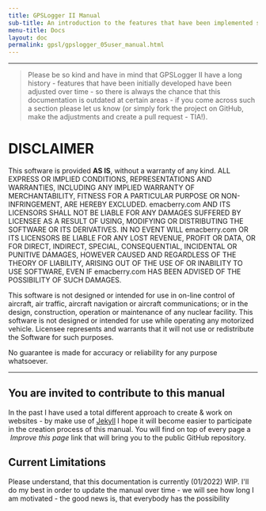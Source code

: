 ```yaml
---
title: GPSLogger II Manual
sub-title: An introduction to the features that have been implemented since 2009
menu-title: Docs
layout: doc
permalink: gpsl/gpslogger_05user_manual.html
---
```


---
> Please be so kind and have in mind that GPSLogger II have a long history - features that have been initially developed
> have been adjusted over time - so there is always the chance that this documentation is outdated at certain areas - if
> you come across such a section please let us know (or simply fork the project on GitHub, make the adjustments and
> create a pull request - TIA!).

# DISCLAIMER

This software is provided **AS IS**, without a warranty of any kind. ALL EXPRESS OR IMPLIED CONDITIONS, REPRESENTATIONS
AND WARRANTIES, INCLUDING ANY IMPLIED WARRANTY OF MERCHANTABILITY, FITNESS FOR A PARTICULAR PURPOSE OR NON-INFRINGEMENT,
ARE HEREBY EXCLUDED. emacberry.com AND ITS LICENSORS SHALL NOT BE LIABLE FOR ANY DAMAGES SUFFERED BY LICENSEE AS A
RESULT OF USING, MODIFYING OR DISTRIBUTING THE SOFTWARE OR ITS DERIVATIVES. IN NO EVENT WILL emacberry.com OR ITS
LICENSORS BE LIABLE FOR ANY LOST REVENUE, PROFIT OR DATA, OR FOR DIRECT, INDIRECT, SPECIAL, CONSEQUENTIAL, INCIDENTAL OR
PUNITIVE DAMAGES, HOWEVER CAUSED AND REGARDLESS OF THE THEORY OF LIABILITY, ARISING OUT OF THE USE OF OR INABILITY TO
USE SOFTWARE, EVEN IF emacberry.com HAS BEEN ADVISED OF THE POSSIBILITY OF SUCH DAMAGES.

This software is not designed or intended for use in on-line control of aircraft, air traffic, aircraft navigation or
aircraft communications; or in the design, construction, operation or maintenance of any nuclear facility. This software
is not designed or intended for use while operating any motorized vehicle. Licensee represents and warrants that it will
not use or redistribute the Software for such purposes.

No guarantee is made for accuracy or reliability for any purpose whatsoever.

---

## You are invited to contribute to this manual

In the past I have used a total different approach to create & work on websites - by make use of 
[Jekyll](https://github.com/jekyll/jekyll) I hope it will become easier to participate in the creation process of this
manual. You will find on top of every page a _<i class="fa-solid fa-pen-to-square"></i>&nbsp;Improve this page_ link that will bring you
to the public GitHub repository.

## Current Limitations

Please understand, that this documentation is currently (01/2022) WIP. I'll do my best in order to update the manual
over time - we will see how long I am motivated - the good news is, that everybody has the possibility